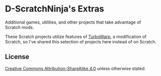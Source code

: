 # D-ScratchNinja's Extras

Additional games, utilities, and other projects that take advantage of Scratch mods.

These Scratch projects utilize features of [TurboWarp](https://turbowarp.org), a modification of Scratch, so I've shared this selection of projects here instead of on Scratch.

## License

[Creative Commons Attribution-ShareAlike 4.0](LICENSE) unless otherwise stated.
